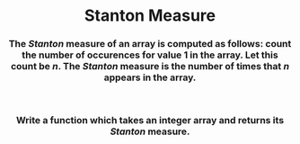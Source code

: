 <div align = "center">

# Stanton Measure

</div>

<div align = "center">

<h3>The <em>Stanton</em> measure of an array is computed as follows: count the number of occurences for value <strong>1</strong> in the array. Let this count be <em>n</em>. The <em>Stanton</em> measure is the number of times that <em>n</em> appears in the array.</h3>

<br>

<h3>Write a function which takes an integer array and returns its <em>Stanton</em> measure.</h3>

</div>
